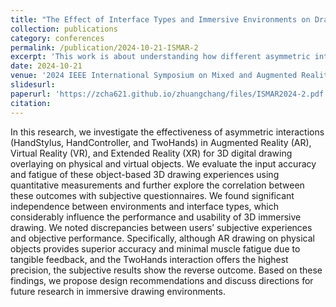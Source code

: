 ```yaml
---
title: "The Effect of Interface Types and Immersive Environments on Drawing Accuracy and User Comfort"
collection: publications
category: conferences
permalink: /publication/2024-10-21-ISMAR-2
excerpt: 'This work is about understanding how different asymmetric interaction techniques affect performance and user experience in immersive 3D drawing'
date: 2024-10-21
venue: '2024 IEEE International Symposium on Mixed and Augmented Reality (ISMAR)'
slidesurl: 
paperurl: 'https://zcha621.github.io/zhuangchang/files/ISMAR2024-2.pdf'
citation: 
---
```


In this research, we investigate the effectiveness of asymmetric interactions (HandStylus, HandController, and TwoHands) in Augmented Reality (AR), Virtual Reality (VR), and Extended Reality (XR) for 3D digital drawing overlaying on physical and virtual objects. We evaluate the input accuracy and fatigue of these object-based 3D drawing experiences using quantitative measurements and further explore the correlation between these outcomes with subjective questionnaires. We found significant independence between environments and interface types, which considerably influence the performance and usability of 3D immersive drawing. We noted discrepancies between users’ subjective experiences and objective performance. Specifically, although AR drawing on physical objects provides superior accuracy and minimal muscle fatigue due to tangible feedback, and the TwoHands interaction offers the highest precision, the subjective results show the reverse outcome. Based on these findings, we propose design recommendations and discuss directions for future research in immersive drawing environments.